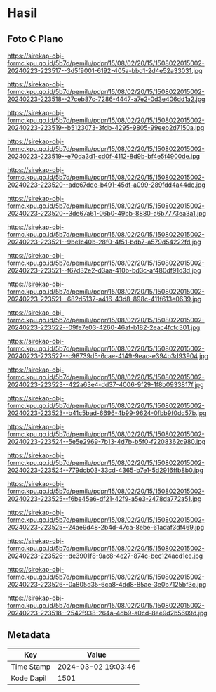 # Hasil

## Foto C Plano

https://sirekap-obj-formc.kpu.go.id/5b7d/pemilu/pdpr/15/08/02/20/15/1508022015002-20240223-223517--3d5f9001-6192-405a-bbd1-2d4e52a33031.jpg

https://sirekap-obj-formc.kpu.go.id/5b7d/pemilu/pdpr/15/08/02/20/15/1508022015002-20240223-223518--27ceb87c-7286-4447-a7e2-0d3e406dd1a2.jpg

https://sirekap-obj-formc.kpu.go.id/5b7d/pemilu/pdpr/15/08/02/20/15/1508022015002-20240223-223519--b5123073-3fdb-4295-9805-99eeb2d7150a.jpg

https://sirekap-obj-formc.kpu.go.id/5b7d/pemilu/pdpr/15/08/02/20/15/1508022015002-20240223-223519--e70da3d1-cd0f-4112-8d9b-bf4e5f4900de.jpg

https://sirekap-obj-formc.kpu.go.id/5b7d/pemilu/pdpr/15/08/02/20/15/1508022015002-20240223-223520--ade67dde-b491-45df-a099-289fdd4a44de.jpg

https://sirekap-obj-formc.kpu.go.id/5b7d/pemilu/pdpr/15/08/02/20/15/1508022015002-20240223-223520--3de67a61-06b0-49bb-8880-a6b7773ea3a1.jpg

https://sirekap-obj-formc.kpu.go.id/5b7d/pemilu/pdpr/15/08/02/20/15/1508022015002-20240223-223521--9be1c40b-28f0-4f51-bdb7-a579d54222fd.jpg

https://sirekap-obj-formc.kpu.go.id/5b7d/pemilu/pdpr/15/08/02/20/15/1508022015002-20240223-223521--f67d32e2-d3aa-410b-bd3c-af480df91d3d.jpg

https://sirekap-obj-formc.kpu.go.id/5b7d/pemilu/pdpr/15/08/02/20/15/1508022015002-20240223-223521--682d5137-a416-43d8-898c-411f613e0639.jpg

https://sirekap-obj-formc.kpu.go.id/5b7d/pemilu/pdpr/15/08/02/20/15/1508022015002-20240223-223522--09fe7e03-4260-46af-b182-2eac4fcfc301.jpg

https://sirekap-obj-formc.kpu.go.id/5b7d/pemilu/pdpr/15/08/02/20/15/1508022015002-20240223-223522--c98739d5-6cae-4149-9eac-e394b3d93904.jpg

https://sirekap-obj-formc.kpu.go.id/5b7d/pemilu/pdpr/15/08/02/20/15/1508022015002-20240223-223523--422a63e4-dd37-4006-9f29-1f8b0933817f.jpg

https://sirekap-obj-formc.kpu.go.id/5b7d/pemilu/pdpr/15/08/02/20/15/1508022015002-20240223-223523--b41c5bad-6696-4b99-9624-0fbb9f0dd57b.jpg

https://sirekap-obj-formc.kpu.go.id/5b7d/pemilu/pdpr/15/08/02/20/15/1508022015002-20240223-223524--5e5e2969-7b13-4d7b-b5f0-f2208362c980.jpg

https://sirekap-obj-formc.kpu.go.id/5b7d/pemilu/pdpr/15/08/02/20/15/1508022015002-20240223-223524--779dcb03-33cd-4365-b7e1-5d2916ffb8b0.jpg

https://sirekap-obj-formc.kpu.go.id/5b7d/pemilu/pdpr/15/08/02/20/15/1508022015002-20240223-223525--f6be45e6-df21-42f9-a5e3-2478da772a51.jpg

https://sirekap-obj-formc.kpu.go.id/5b7d/pemilu/pdpr/15/08/02/20/15/1508022015002-20240223-223525--24ae9d48-2b4d-47ca-8ebe-61adaf3df469.jpg

https://sirekap-obj-formc.kpu.go.id/5b7d/pemilu/pdpr/15/08/02/20/15/1508022015002-20240223-223526--de3901f8-9ac8-4e27-874c-bec124acd1ee.jpg

https://sirekap-obj-formc.kpu.go.id/5b7d/pemilu/pdpr/15/08/02/20/15/1508022015002-20240223-223526--0a805d35-6ca8-4dd8-85ae-3e0b7125bf3c.jpg

https://sirekap-obj-formc.kpu.go.id/5b7d/pemilu/pdpr/15/08/02/20/15/1508022015002-20240223-223518--2542f938-264a-4db9-a0cd-8ee9d2b5609d.jpg


## Metadata

| Key        | Value               |
| ---------- | ------------------- |
| Time Stamp | 2024-03-02 19:03:46 |
| Kode Dapil | 1501                |



